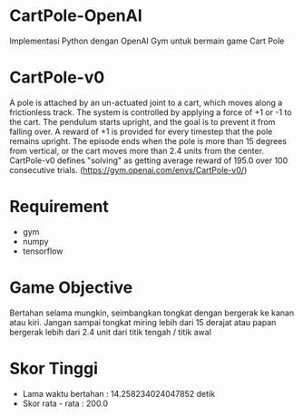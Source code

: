 # CartPole-OpenAI
Implementasi Python dengan OpenAI Gym untuk bermain game Cart Pole

# CartPole-v0
A pole is attached by an un-actuated joint to a cart, which moves along a frictionless track. The system is controlled by applying a force of +1 or -1 to the cart. The pendulum starts upright, and the goal is to prevent it from falling over. A reward of +1 is provided for every timestep that the pole remains upright. The episode ends when the pole is more than 15 degrees from vertical, or the cart moves more than 2.4 units from the center. CartPole-v0 defines "solving" as getting average reward of 195.0 over 100 consecutive trials.
(https://gym.openai.com/envs/CartPole-v0/)

# Requirement
* gym
* numpy
* tensorflow

# Game Objective
Bertahan selama mungkin, seimbangkan tongkat dengan bergerak ke kanan atau kiri. Jangan sampai tongkat miring lebih dari 15 derajat atau papan bergerak lebih dari 2.4 unit dari titik tengah / titik awal

# Skor Tinggi
* Lama waktu bertahan : 14.258234024047852 detik
* Skor rata - rata : 200.0